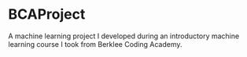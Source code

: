 # BCAProject
A machine learning project I developed during an introductory machine learning course I took from Berklee Coding Academy.
